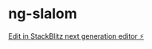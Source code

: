# ng-slalom

[Edit in StackBlitz next generation editor ⚡️](https://stackblitz.com/~/github.com/lilsnow/ng-slalom)